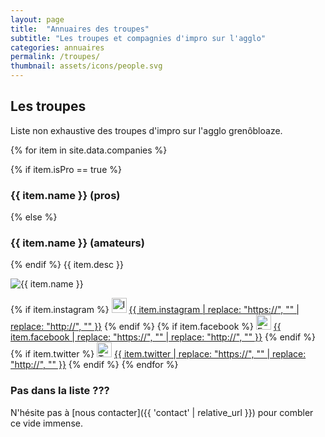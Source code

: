 ```yaml
---
layout: page
title:  "Annuaires des troupes"
subtitle: "Les troupes et compagnies d'impro sur l'agglo"
categories: annuaires
permalink: /troupes/
thumbnail: assets/icons/people.svg
---
```


## Les troupes

Liste non exhaustive des troupes d'impro sur l'agglo grenôbloaze.

{% for item in site.data.companies %}

{% if item.isPro == true %}

### {{ item.name }} (pros)

{% else %}

### {{ item.name }} (amateurs)

{% endif %}
{{ item.desc }}

<img src="{{ site.baseurl }}/assets/images/companies/{{ item.img }}" alt="{{ item.name }}">

{% if item.instagram %}
<img src="{{ 'assets/icons/instagram.svg' | relative_url }}" width="24" alt="Instagram">
<a href= '{{ item.instagram }}' target="_blank">{{ item.instagram | replace: "https://", ""  | replace: "http://", ""
}}</a>
{% endif %}
{% if item.facebook %}
<img src="{{ 'assets/icons/facebook.svg' | relative_url }}" width="24" alt="Facebook">
<a href= '{{ item.facebook }}' target="_blank">{{ item.facebook | replace: "https://", ""  | replace: "http://", ""
}}</a>
{% endif %}
{% if item.twitter %}
<img src="{{ 'assets/icons/twitter.svg' | relative_url }}" width="24" alt="Twitter">
<a href= '{{ item.twitter }}' target="_blank">{{ item.twitter | replace: "https://", ""  | replace: "http://", "" }}</a>
{% endif %}
{% endfor %}

### Pas dans la liste ???
N'hésite pas à [nous contacter]({{ 'contact' | relative_url }}) pour combler ce vide immense.